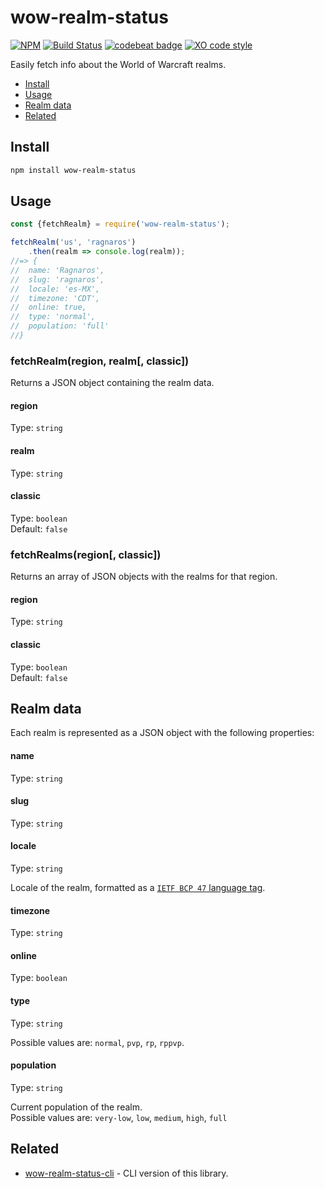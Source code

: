 # wow-realm-status
[![NPM](https://img.shields.io/npm/v/wow-realm-status.svg)](https://www.npmjs.com/package/wow-realm-status)
[![Build Status](https://travis-ci.com/alvarocastro/wow-realm-status.svg?branch=master)](https://travis-ci.com/alvarocastro/wow-realm-status)
[![codebeat badge](https://codebeat.co/badges/d83c4838-f459-41d3-925e-dca6d0e6b254)](https://codebeat.co/projects/github-com-alvarocastro-wow-realm-status-master)
[![XO code style](https://img.shields.io/badge/code_style-XO-5ed9c7.svg)](https://github.com/xojs/xo)

Easily fetch info about the World of Warcraft realms.

- [Install](#install)
- [Usage](#usage)
- [Realm data](#realm-data)
- [Related](#related)

## Install

```bash
npm install wow-realm-status
```

## Usage

```js
const {fetchRealm} = require('wow-realm-status');

fetchRealm('us', 'ragnaros')
	.then(realm => console.log(realm));
//=> {
//  name: 'Ragnaros',
//  slug: 'ragnaros',
//  locale: 'es-MX',
//  timezone: 'CDT',
//  online: true,
//  type: 'normal',
//  population: 'full'
//}
```

### fetchRealm(region, realm[, classic])

Returns a JSON object containing the realm data.

#### region

Type: `string`

#### realm

Type: `string`

#### classic

Type: `boolean`<br>
Default: `false`

### fetchRealms(region[, classic])

Returns an array of JSON objects with the realms for that region.

#### region

Type: `string`

#### classic

Type: `boolean`<br>
Default: `false`

## Realm data

Each realm is represented as a JSON object with the following properties:

#### name

Type: `string`

#### slug

Type: `string`

#### locale

Type: `string`

Locale of the realm, formatted as a [`IETF BCP 47` language tag](https://en.wikipedia.org/wiki/IETF_language_tag).

#### timezone

Type: `string`

#### online

Type: `boolean`

#### type

Type: `string`

Possible values are: `normal`, `pvp`, `rp`, `rppvp`.

#### population

Type: `string`

Current population of the realm.<br>
Possible values are: `very-low`, `low`, `medium`, `high`, `full`

## Related

* [wow-realm-status-cli](https://github.com/alvarocastro/wow-realm-status-cli) - CLI version of this library.
